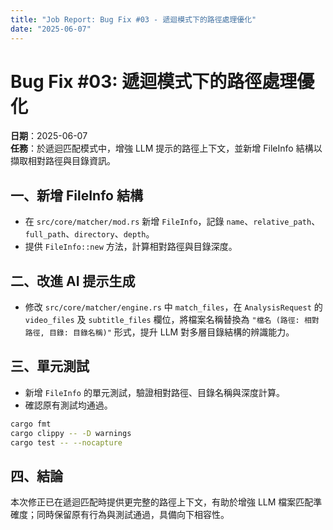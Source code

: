 ```yaml
---
title: "Job Report: Bug Fix #03 - 遞迴模式下的路徑處理優化"
date: "2025-06-07"
---
```


# Bug Fix #03: 遞迴模式下的路徑處理優化

**日期**：2025-06-07  
**任務**：於遞迴匹配模式中，增強 LLM 提示的路徑上下文，並新增 FileInfo 結構以擷取相對路徑與目錄資訊。

## 一、新增 FileInfo 結構
- 在 `src/core/matcher/mod.rs` 新增 `FileInfo`，記錄 `name`、`relative_path`、`full_path`、`directory`、`depth`。
- 提供 `FileInfo::new` 方法，計算相對路徑與目錄深度。

## 二、改進 AI 提示生成
- 修改 `src/core/matcher/engine.rs` 中 `match_files`，在 `AnalysisRequest` 的 `video_files` 及 `subtitle_files` 欄位，將檔案名稱替換為 `"檔名 (路徑: 相對路徑, 目錄: 目錄名稱)"` 形式，提升 LLM 對多層目錄結構的辨識能力。

## 三、單元測試
- 新增 `FileInfo` 的單元測試，驗證相對路徑、目錄名稱與深度計算。
- 確認原有測試均通過。

```bash
cargo fmt
cargo clippy -- -D warnings
cargo test -- --nocapture
```

## 四、結論
本次修正已在遞迴匹配時提供更完整的路徑上下文，有助於增強 LLM 檔案匹配準確度；同時保留原有行為與測試通過，具備向下相容性。
